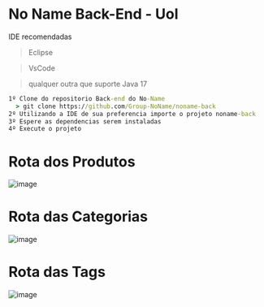 # No Name Back-End - Uol

IDE recomendadas
  > Eclipse
  
  > VsCode
  
  > qualquer outra que suporte Java 17
  
```cmd
1º Clone do repositorio Back-end do No-Name
  > git clone https://github.com/Group-NoName/noname-back
2º Utilizando a IDE de sua preferencia importe o projeto noname-back
3º Espere as dependencias serem instaladas
4º Execute o projeto
```

# Rota dos Produtos
![image](https://user-images.githubusercontent.com/88253613/190940946-299f885a-958c-4c2b-97db-b4bcbdca0950.png)
# Rota das Categorias
![image](https://user-images.githubusercontent.com/88253613/190940987-2969fe5a-6647-4696-aae2-9f1875cad129.png)
# Rota das Tags
![image](https://user-images.githubusercontent.com/88253613/190941020-985a8aef-715e-47c1-8647-ac2b42e51f9e.png)
